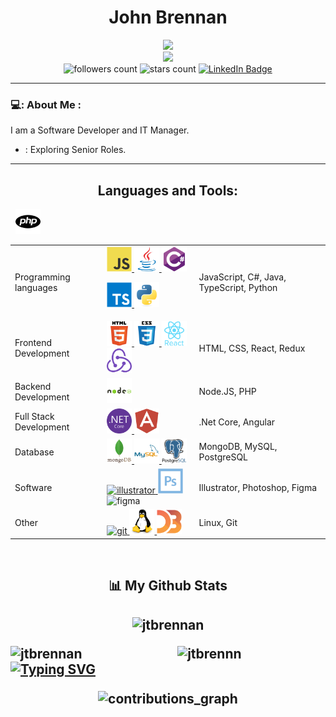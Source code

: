 

<div id="header" align="center">
  <h1>John Brennan</h1>
  <img src="https://media.giphy.com/media/CAIgh8LKFbIciGx5Qe/giphy.gif" width="100"/>
</div>


<div align="center">
<img src="https://komarev.com/ghpvc/?username=jtbrennan&style=for-the-badge"/>

</div>

<div align="center">
<img alt="followers count" src="https://custom-icon-badges.herokuapp.com/github/followers/jtbrennan?style=for-the-badge&logo=person-add&label=Followers&logoColor=white"/>
<img alt="stars count" src="https://custom-icon-badges.herokuapp.com/badge/dynamic/json?logo=star&label=Stars&style=for-the-badge&query=%24.stars&url=https://api.github-star-counter.workers.dev/user/jtbrennan"/>
      <a href="https://www.linkedin.com/in/john-brennan-25aaa1246/">
    <img src="https://img.shields.io/badge/LinkedIn-blue?style=for-the-badge&logo=linkedin&logoColor=white" alt="LinkedIn Badge"/>
  </a>
</div>

---

### 💻: About Me :

I am a Software Developer and IT Manager.

- : Exploring Senior Roles.


---

<h2 align="center">Languages and Tools:</h2>
&nbsp;

<table class="teste" align="center">

<tr >
<td >Programming languages</td>
  
<td><a href="https://developer.mozilla.org/en-US/docs/Web/JavaScript" target="_blank" rel="noreferrer"> <img src="https://raw.githubusercontent.com/devicons/devicon/master/icons/javascript/javascript-original.svg" alt="javascript" width="40" height="40"/> </a>
  <a href="https://www.java.com/en/" target="_blank" rel="noreferrer"> <img src="https://raw.githubusercontent.com/devicons/devicon/master/icons/java/java-original.svg" width="40" height="40"/> </a> 
<a href="https://learn.microsoft.com/en-us/dotnet/csharp/tour-of-csharp/" target="_blank" rel="noreferrer"> <img src="https://raw.githubusercontent.com/devicons/devicon/master/icons/csharp/csharp-original.svg" width="40" height="40"/> </a> 
  
<a href="https://www.typescriptlang.org/" target="_blank" rel="noreferrer"> <img src="https://raw.githubusercontent.com/devicons/devicon/master/icons/typescript/typescript-original.svg" alt="typescript" width="40" height="40"/> </a>
<a href="https://www.python.org" target="_blank" rel="noreferrer"> <img src="https://raw.githubusercontent.com/devicons/devicon/master/icons/python/python-original.svg" alt="python" width="40" height="40"/> </a> 
<td>JavaScript, C#, Java, TypeScript, Python</td>
</tr>
<tr>
<td>Frontend Development</td>
<td><a href="https://www.w3.org/html/" target="_blank" rel="noreferrer"> <img src="https://raw.githubusercontent.com/devicons/devicon/master/icons/html5/html5-original-wordmark.svg" alt="html5" width="40" height="40"/>
<a href="https://www.w3schools.com/css/" target="_blank" rel="noreferrer"> <img src="https://raw.githubusercontent.com/devicons/devicon/master/icons/css3/css3-original-wordmark.svg" alt="css3" width="40" height="40"/> </a>
<a href="https://reactjs.org/" target="_blank" rel="noreferrer"> <img src="https://raw.githubusercontent.com/devicons/devicon/master/icons/react/react-original-wordmark.svg" alt="react" width="40" height="40"/> </a> 
<a href="https://redux.js.org" target="_blank" rel="noreferrer"> <img src="https://raw.githubusercontent.com/devicons/devicon/master/icons/redux/redux-original.svg" alt="redux" width="40" height="40"/> </a> 
</td>
<td>HTML, CSS, React, Redux</td>
</tr>
<tr>
<td>Backend Development</td>
<td>
  <a href="https://nodejs.org" target="_blank" rel="noreferrer"> <img src="https://raw.githubusercontent.com/devicons/devicon/master/icons/nodejs/nodejs-original-wordmark.svg" alt="nodejs" width="40" height="40"/> </a>  </td>
<a href="https://www.php.net/" target="_blank" rel="noreferrer"> <img src="https://raw.githubusercontent.com/devicons/devicon/master/icons/php/php-plain.svg" alt="express" width="40" height="40"/> </a>
<td>Node.JS, PHP</td>
</tr>
<tr>
<td>Full Stack Development</td>
<td>
  <a href="https://learn.microsoft.com/en-us/dotnet/core/introduction" target="_blank" rel="noreferrer"> <img src="https://raw.githubusercontent.com/devicons/devicon/master/icons/dotnetcore/dotnetcore-original.svg" alt=".Net Core" width="40" height="40"/> </a> 
<a href="https://angular.io/" target="_blank" rel="noreferrer"> <img src="https://raw.githubusercontent.com/devicons/devicon/master/icons/angularjs/angularjs-plain.svg" alt="Angular" width="40" height="40"/> </a> 
</td>
<td>.Net Core, Angular</td>
</tr>
<tr>
<td>Database</td>
<td><a href="https://www.mongodb.com/" target="_blank" rel="noreferrer"> <img src="https://raw.githubusercontent.com/devicons/devicon/master/icons/mongodb/mongodb-original-wordmark.svg" alt="mongodb" width="40" height="40"/> </a> 
<a href="https://www.mysql.com/" target="_blank" rel="noreferrer"> <img src="https://raw.githubusercontent.com/devicons/devicon/master/icons/mysql/mysql-original-wordmark.svg" alt="mysql" width="40" height="40"/> </a> 
<a href="https://www.postgresql.org" target="_blank" rel="noreferrer"> <img src="https://raw.githubusercontent.com/devicons/devicon/master/icons/postgresql/postgresql-original-wordmark.svg" alt="postgresql" width="40" height="40"/> </a> </td>
<td>MongoDB, MySQL, PostgreSQL</td>
</tr>
<tr>
<td>Software</td>
<td>
<a href="https://www.adobe.com/in/products/illustrator.html" target="_blank" rel="noreferrer"> <img src="https://www.vectorlogo.zone/logos/adobe_illustrator/adobe_illustrator-icon.svg" alt="illustrator" width="40" height="40"/> </a> 
<a href="https://www.photoshop.com/en" target="_blank" rel="noreferrer"> <img src="https://raw.githubusercontent.com/devicons/devicon/master/icons/photoshop/photoshop-line.svg" alt="photoshop" width="40" height="40"/> </a> 
<img src="https://www.vectorlogo.zone/logos/figma/figma-icon.svg" alt="figma" width="40" height="40"/> </a> 
</td>
<td>Illustrator, Photoshop, Figma</td>
</tr>
<tr>
<td>Other</td>
<td><a href="https://git-scm.com/" target="_blank" rel="noreferrer"> <img src="https://www.vectorlogo.zone/logos/git-scm/git-scm-icon.svg" alt="git" width="40" height="40"/> </a> <a href="https://www.linux.org/" target="_blank" rel="noreferrer"> <img src="https://raw.githubusercontent.com/devicons/devicon/master/icons/linux/linux-original.svg" alt="linux" width="40" height="40"/> </a> <a href="https://d3js.org/" target="_blank" rel="noreferrer"> <img src="https://raw.githubusercontent.com/devicons/devicon/master/icons/d3js/d3js-original.svg" alt="D3.js" width="40" height="40"/> </a> </td>
<td>Linux, Git</td>
</tr>
</table>
&nbsp;


<!-- <div align="center">
<a href="https://wakatime.com/@2fc99edb-7b44-4c2d-9d7b-35326eca8ec0"><img src="https://wakatime.com/badge/user/2fc99edb-7b44-4c2d-9d7b-35326eca8ec0.svg?style=for-the-badge" alt="Total time coded since Jan 22 2022" /></a>
</div> -->

<h2 align="center"> 📊 My Github Stats<h2>
<!-- 
<p align="center" ><img align="center" src="https://github-readme-stats.vercel.app/api/top-langs?username=jtbrennan&show_icons=true&locale=en&layout=compact&theme=radical" alt="jtbrennan" /></p> -->
  
<p align="center" ><img src="http://github-profile-summary-cards.vercel.app/api/cards/repos-per-language?username=jtbrennan&theme=radical" alt="jtbrennan" /></p> 
<!--   ![](http://github-profile-summary-cards.vercel.app/api/cards/repos-per-language?username=jtbrennan&theme=radical) -->

  
  
  
    
<!--   <div>   -->
<p><img align="left" width="47%"  src="https://github-readme-stats.vercel.app/api?username=jtbrennan&show_icons=true&locale=en&theme=radical" alt="jtbrennan" /></p>
<img align="right" width="47%" src="https://github-readme-streak-stats.herokuapp.com/?user=jtbrennan&theme=radical" alt="jtbrennn" />
<!-- </div> -->
 
  
  
  
  
  
 <div>
<a href="https://git.io/typing-svg"><img src="https://readme-typing-svg.herokuapp.com?font=Fira+Code&pause=1000&color=C21FF7&width=435&lines=My+Contribution+Graph!" alt="Typing SVG" /></a></div>
  <p align="center" >
  <img width="auto" align="center" src="https://github-profile-summary-cards.vercel.app/api/cards/profile-details?username=jtbrennan&theme=radical" alt="contributions_graph" />
     <!-- <img width="auto" src="https://activity-graph.herokuapp.com/graph?username=jtbrennan&bg_color=01000a&color=6d5f6c&line=703e6c&point=b62b2b&area=true&hide_border=true)](https://github.com/ashutosh00710/github-readme-activity-graph" alt="contributions_graph" /> -->
  </p>



<!--  <h2>😊Stay Enthusiast😊</h2>
<div align="center">
  <a href="https://www.linkedin.com/in/john-brennan-25aaa1246/"> 
  <img  src="https://github.com/1999AZZAR/1999AZZAR/blob/main/resources/img/grid-snake.svg" alt="snake" /></a>
</div> -->

  <!--<p align="center"> 
      <img src="https://raw.githubusercontent.com/mayhemantt/mayhemantt/Update/svg/Bottom.svg" alt="Github Stats" />
        <img  src="https://raw.githubusercontent.com/Trilokia/Trilokia/379277808c61ef204768a61bbc5d25bc7798ccf1/bottom_header.svg" /> 
</p> -->



